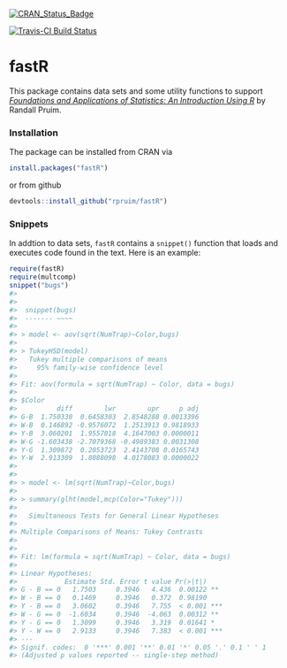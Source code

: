 
<!-- README.md is generated from README.Rmd. Please edit that file -->




[![CRAN_Status_Badge](http://www.r-pkg.org/badges/version/fastR)](http://cran.r-project.org/package=fastR)

[![Travis-CI Build Status](https://travis-ci.org/rpruim/fastR.svg?branch=master)](https://travis-ci.org/rpruim/fastR/)

fastR
=======

This package contains data sets and some utility functions to support
[*Foundations and Applications of Statistics: An Introduction Using R*](http://www.ams.org/bookstore-getitem/item=AMSTEXT-13) by
Randall Pruim.

### Installation

The package can be installed from CRAN via

```r
install.packages("fastR")
```
or from github

```r
devtools::install_github("rpruim/fastR")
```

### Snippets

In addtion to data sets, `fastR` contains a `snippet()` function that 
loads and executes code found in the text.  Here is an example:


```r
require(fastR)
require(multcomp)
snippet("bugs")
#> 
#> 
#> 	snippet(bugs)
#> 	------- ~~~~
#> 
#> > model <- aov(sqrt(NumTrap)~Color,bugs)
#> 
#> > TukeyHSD(model)
#>   Tukey multiple comparisons of means
#>     95% family-wise confidence level
#> 
#> Fit: aov(formula = sqrt(NumTrap) ~ Color, data = bugs)
#> 
#> $Color
#>          diff        lwr        upr     p adj
#> G-B  1.750330  0.6458303  2.8548288 0.0013396
#> W-B  0.146892 -0.9576072  1.2513913 0.9818933
#> Y-B  3.060201  1.9557018  4.1647003 0.0000011
#> W-G -1.603438 -2.7079368 -0.4989383 0.0031308
#> Y-G  1.309872  0.2053723  2.4143708 0.0165743
#> Y-W  2.913309  1.8088098  4.0178083 0.0000022
#> 
#> 
#> > model <- lm(sqrt(NumTrap)~Color,bugs)
#> 
#> > summary(glht(model,mcp(Color="Tukey")))
#> 
#> 	 Simultaneous Tests for General Linear Hypotheses
#> 
#> Multiple Comparisons of Means: Tukey Contrasts
#> 
#> 
#> Fit: lm(formula = sqrt(NumTrap) ~ Color, data = bugs)
#> 
#> Linear Hypotheses:
#>            Estimate Std. Error t value Pr(>|t|)    
#> G - B == 0   1.7503     0.3946   4.436  0.00122 ** 
#> W - B == 0   0.1469     0.3946   0.372  0.98190    
#> Y - B == 0   3.0602     0.3946   7.755  < 0.001 ***
#> W - G == 0  -1.6034     0.3946  -4.063  0.00312 ** 
#> Y - G == 0   1.3099     0.3946   3.319  0.01641 *  
#> Y - W == 0   2.9133     0.3946   7.383  < 0.001 ***
#> ---
#> Signif. codes:  0 '***' 0.001 '**' 0.01 '*' 0.05 '.' 0.1 ' ' 1
#> (Adjusted p values reported -- single-step method)
```


